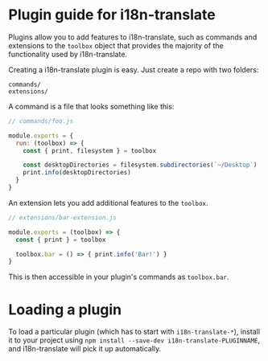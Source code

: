 # Plugin guide for i18n-translate

Plugins allow you to add features to i18n-translate, such as commands and
extensions to the `toolbox` object that provides the majority of the functionality
used by i18n-translate.

Creating a i18n-translate plugin is easy. Just create a repo with two folders:

```
commands/
extensions/
```

A command is a file that looks something like this:

```js
// commands/foo.js

module.exports = {
  run: (toolbox) => {
    const { print, filesystem } = toolbox

    const desktopDirectories = filesystem.subdirectories(`~/Desktop`)
    print.info(desktopDirectories)
  }
}
```

An extension lets you add additional features to the `toolbox`.

```js
// extensions/bar-extension.js

module.exports = (toolbox) => {
  const { print } = toolbox

  toolbox.bar = () => { print.info('Bar!') }
}
```

This is then accessible in your plugin's commands as `toolbox.bar`.

# Loading a plugin

To load a particular plugin (which has to start with `i18n-translate-*`),
install it to your project using `npm install --save-dev i18n-translate-PLUGINNAME`,
and i18n-translate will pick it up automatically.
